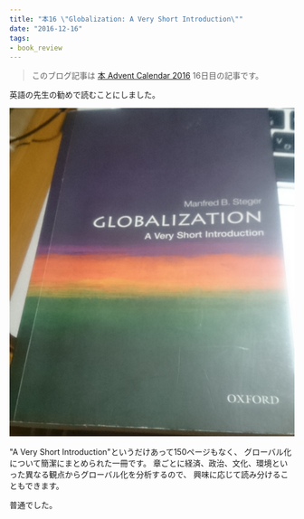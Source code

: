 ```yaml
---
title: "本16 \"Globalization: A Very Short Introduction\""
date: "2016-12-16"
tags:
- book_review
---
```


> このブログ記事は
> [本 Advent Calendar 2016](http://www.adventar.org/calendars/1845)
> 16日目の記事です。

英語の先生の勧めで読むことにしました。

![](/images/2016-12-16-book.png)

"A Very Short Introduction"というだけあって150ページもなく、
グローバル化について簡潔にまとめられた一冊です。
章ごとに経済、政治、文化、環境といった異なる観点からグローバル化を分析するので、
興味に応じて読み分けることもできます。

普通でした。

